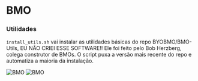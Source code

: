 # BMO

### Utilidades
```install_utils.sh``` vai instalar as utilidades básicas do repo BYOBMO/BMO-Utils, EU NÃO CRIEI ESSE SOFTWARE!! Ele foi feito pelo Bob Herzberg, colega construtor de BMOs. O script puxa a versão mais recente do repo e automatiza a maioria da instalação.

![BMO](Media/bmo.png?raw=true "Title")
![BMO](Media/bmo.jpeg?raw=true "Title")
